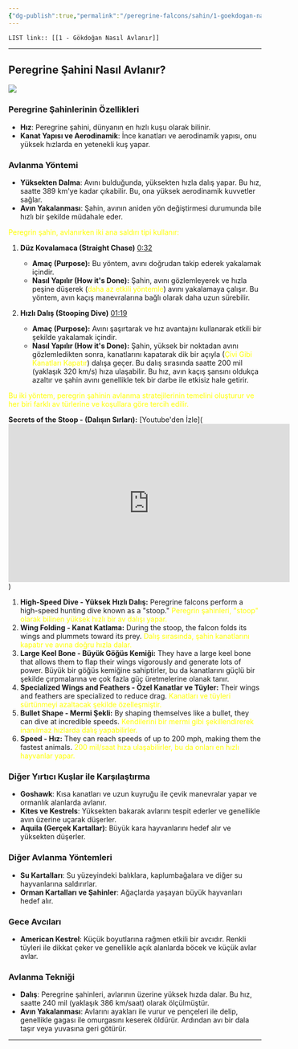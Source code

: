 ```yaml
---
{"dg-publish":true,"permalink":"/peregrine-falcons/sahin/1-goekdogan-nasil-avlanir-iki-ana-saldiri-teknigi/","updated":"2024-09-16T15:35:06.591+03:00"}
---
```



`LIST link:: [[1 - Gökdoğan Nasıl Avlanır]] `

---
## Peregrine Şahini Nasıl Avlanır?

![](https://qph.cf2.quoracdn.net/main-qimg-e75524ed7dde9d338a0d82b66bcc6f8b-lq)

### **Peregrine Şahinlerinin Özellikleri**

- **Hız**: Peregrine şahini, dünyanın en hızlı kuşu olarak bilinir. 
- **Kanat Yapısı ve Aerodinamik**: İnce kanatları ve aerodinamik yapısı, onu yüksek hızlarda en yetenekli kuş yapar.

### **Avlanma Yöntemi**

- **Yüksekten Dalma**: Avını bulduğunda, yüksekten hızla dalış yapar. Bu hız, saatte 389 km'ye kadar çıkabilir. Bu, ona yüksek aerodinamik kuvvetler sağlar.
- **Avın Yakalanması**: Şahin, avının aniden yön değiştirmesi durumunda bile hızlı bir şekilde müdahale eder. 

<font color="#ffff00">Peregrin şahin, avlanırken iki ana saldırı tipi kullanır:</font>

1. **Düz Kovalamaca (Straight Chase)** [0:32 ](https://youtu.be/r7lglchYNew?si=KhvXUBEgoHaBjGQF&t=32)
   - **Amaç (Purpose):** Bu yöntem, avını doğrudan takip ederek yakalamak içindir.
   - **Nasıl Yapılır (How it's Done):** Şahin, avını gözlemleyerek ve hızla peşine düşerek (<font color="#ffff00">daha az etkili yöntemle</font>) avını yakalamaya çalışır. Bu yöntem, avın kaçış manevralarına bağlı olarak daha uzun sürebilir.

2. **Hızlı Dalış (Stooping Dive)** [01:19 ](https://youtu.be/r7lglchYNew?si=KhvXUBEgoHaBjGQF&t=32)
   - **Amaç (Purpose):** Avını şaşırtarak ve hız avantajını kullanarak etkili bir şekilde yakalamak içindir.
   - **Nasıl Yapılır (How it's Done):** Şahin, yüksek bir noktadan avını gözlemledikten sonra, kanatlarını kapatarak dik bir açıyla (<font color="#ffff00">Çivi Gibi Kanatları Kapatır</font>) dalışa geçer. Bu dalış sırasında saatte 200 mil (yaklaşık 320 km/s) hıza ulaşabilir. Bu hız, avın kaçış şansını oldukça azaltır ve şahin avını genellikle tek bir darbe ile etkisiz hale getirir.

<font color="#ffff00">Bu iki yöntem, peregrin şahinin avlanma stratejilerinin temelini oluşturur ve her biri farklı av türlerine ve koşullara göre tercih edilir.</font>

**Secrets of the Stoop - (Dalışın Sırları):** [Youtube'den İzle](<iframe width="560" height="315" src="https://www.youtube.com/embed/RSdm_j5D7tw?si=NYIWRbRSu1stLqPm" title="YouTube video player" frameborder="0" allow="accelerometer; autoplay; clipboard-write; encrypted-media; gyroscope; picture-in-picture; web-share" referrerpolicy="strict-origin-when-cross-origin" allowfullscreen></iframe>)

1. **High-Speed Dive - Yüksek Hızlı Dalış:** Peregrine falcons perform a high-speed hunting dive known as a "stoop." <font color="#ffff00">Peregrin şahinleri, "stoop" olarak bilinen yüksek hızlı bir av dalışı yapar.</font>
3. **Wing Folding - Kanat Katlama:** During the stoop, the falcon folds its wings and plummets toward its prey. <font color="#ffff00">Dalış sırasında, şahin kanatlarını kapatır ve avına doğru hızla dalar.</font>
4. **Large Keel Bone - Büyük Göğüs Kemiği:** They have a large keel bone that allows them to flap their wings vigorously and generate lots of power. Büyük bir göğüs kemiğine sahiptirler, bu da kanatlarını güçlü bir şekilde çırpmalarına ve çok fazla güç üretmelerine olanak tanır.
5. **Specialized Wings and Feathers - Özel Kanatlar ve Tüyler:** Their wings and feathers are specialized to reduce drag. <font color="#ffff00">Kanatları ve tüyleri sürtünmeyi azaltacak şekilde özelleşmiştir.</font>
6. **Bullet Shape - Mermi Şekli:** By shaping themselves like a bullet, they can dive at incredible speeds. <font color="#ffff00">Kendilerini bir mermi gibi şekillendirerek inanılmaz hızlarda dalış yapabilirler.</font>
7. **Speed - Hız:** They can reach speeds of up to 200 mph, making them the fastest animals. <font color="#ffff00">200 mil/saat hıza ulaşabilirler, bu da onları en hızlı hayvanlar yapar.</font>

### **Diğer Yırtıcı Kuşlar ile Karşılaştırma**

- **Goshawk**: Kısa kanatları ve uzun kuyruğu ile çevik manevralar yapar ve ormanlık alanlarda avlanır.
- **Kites ve Kestrels**: Yüksekten bakarak avlarını tespit ederler ve genellikle avın üzerine uçarak düşerler.
- **Aquila (Gerçek Kartallar)**: Büyük kara hayvanlarını hedef alır ve yüksekten düşerler.

### **Diğer Avlanma Yöntemleri**

- **Su Kartalları**: Su yüzeyindeki balıklara, kaplumbağalara ve diğer su hayvanlarına saldırırlar.
- **Orman Kartalları ve Şahinler**: Ağaçlarda yaşayan büyük hayvanları hedef alır.

### **Gece Avcıları**

- **American Kestrel**: Küçük boyutlarına rağmen etkili bir avcıdır. Renkli tüyleri ile dikkat çeker ve genellikle açık alanlarda böcek ve küçük avlar avlar.

### **Avlanma Tekniği**

- **Dalış**: Peregrine şahinleri, avlarının üzerine yüksek hızda dalar. Bu hız, saatte 240 mil (yaklaşık 386 km/saat) olarak ölçülmüştür.
- **Avın Yakalanması**: Avlarını ayakları ile vurur ve pençeleri ile delip, genellikle gagası ile omurgasını keserek öldürür. Ardından avı bir dala taşır veya yuvasına geri götürür.

---

